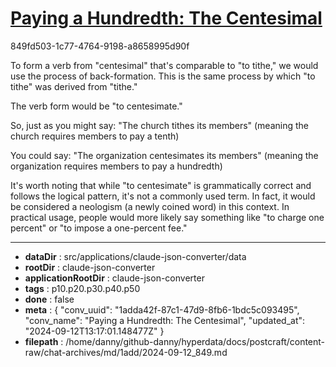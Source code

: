 # [Paying a Hundredth: The Centesimal](https://claude.ai/chat/1adda42f-87c1-47d9-8fb6-1bdc5c093495)

849fd503-1c77-4764-9198-a8658995d90f

 To form a verb from "centesimal" that's comparable to "to tithe," we would use the process of back-formation. This is the same process by which "to tithe" was derived from "tithe."

The verb form would be "to centesimate."

So, just as you might say:
"The church tithes its members" (meaning the church requires members to pay a tenth)

You could say:
"The organization centesimates its members" (meaning the organization requires members to pay a hundredth)

It's worth noting that while "to centesimate" is grammatically correct and follows the logical pattern, it's not a commonly used term. In fact, it would be considered a neologism (a newly coined word) in this context. In practical usage, people would more likely say something like "to charge one percent" or "to impose a one-percent fee."

---

* **dataDir** : src/applications/claude-json-converter/data
* **rootDir** : claude-json-converter
* **applicationRootDir** : claude-json-converter
* **tags** : p10.p20.p30.p40.p50
* **done** : false
* **meta** : {
  "conv_uuid": "1adda42f-87c1-47d9-8fb6-1bdc5c093495",
  "conv_name": "Paying a Hundredth: The Centesimal",
  "updated_at": "2024-09-12T13:17:01.148477Z"
}
* **filepath** : /home/danny/github-danny/hyperdata/docs/postcraft/content-raw/chat-archives/md/1add/2024-09-12_849.md